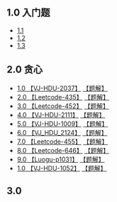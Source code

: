 ## 1.0 入门题
- [1.1](https://www.nowcoder.com/ta/beginner-programmers)
- [1.2](http://acm.hdu.edu.cn/listproblem.php?vol=11)
- [1.3](https://www.luogu.com.cn/training/list)

## 2.0 贪心
- [1.0 【VJ-HDU-2037】](https://vjudge.net/problem/HDU-2037)  [【题解】]()
- [2.0 【Leetcode-435】](https://leetcode-cn.com/problems/non-overlapping-intervals/)  [【题解】]()
- [3.0 【Leetcode-452】](https://leetcode-cn.com/problems/minimum-number-of-arrows-to-burst-balloons/)  [【题解】]()
- [4.0 【VJ-HDU-2111】](https://vjudge.net/problem/HDU-2111)  [【题解】]()
- [5.0 【VJ-HDU-1009】](https://vjudge.net/problem/HDU-1009)  [【题解】]()
- [6.0 【VJ_HDU_2124】](https://vjudge.net/problem/HDU-2124)  [【题解】]()
- [7.0 【Leetcode-455】](https://leetcode-cn.com/problems/assign-cookies/description/)  [【题解】]()
- [8.0 【Leetcode-646】](https://leetcode-cn.com/problems/maximum-length-of-pair-chain/)  [【题解】]()
- [9.0 【Luogu-p1031】](https://www.luogu.com.cn/problem/P1031)  [【题解】]()
- [1.0 【VJ-HDU-1052】](https://vjudge.net/problem/HDU-1052)  [【题解】]()

## 3.0 